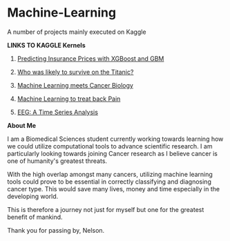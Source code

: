 
# Machine-Learning

A number of projects mainly executed on Kaggle

**LINKS TO KAGGLE Kernels**

1. [Predicting Insurance Prices with XGBoost and GBM](https://www.kaggle.com/gonnel/xgboost-gbm-random-forest-to-predict-insurance)


2. [Who was likely to survive on the Titanic?](https://www.kaggle.com/gonnel/titanic-gbm-top-11-0-80382)


3. [Machine Learning meets Cancer Biology](https://www.kaggle.com/gonnel/who-is-at-risk-of-cancer-a-simple-analysis)


4. [Machine Learning to treat back Pain](https://www.kaggle.com/gonnel/back-pain-machine-learning-to-the-rescue)


5. [EEG: A Time Series Analysis](https://www.kaggle.com/gonnel/what-s-in-an-eeg-are-your-eyes-open)


**About Me**


I am a Biomedical Sciences student currently working towards learning how we could utilize computational tools to advance scientific research.  I am particularly looking towards joining Cancer research as I believe cancer is one of humanity's greatest threats. 
 
 
 With the high overlap amongst many cancers, utilizing machine learning tools could prove to be essential in correctly classifying and diagnosing cancer type. This would save many lives, money and time especially in the developing world.
 
This is therefore a journey not just for myself but one for the greatest benefit of mankind.
 
Thank you for passing by,
  Nelson. 
